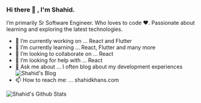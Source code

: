 ### Hi there 👋 , I'm Shahid.
I’m primarily Sr Software Engineer. Who loves to code ❤️.
Passionate about learning and exploring the latest technologies.

- 🔭 I’m currently working on ... React and Flutter
- 🌱 I’m currently learning ... React, Flutter and many more
- 👯 I’m looking to collaborate on ... React
- 🤔 I’m looking for help with ... React
- 💬 Ask me about ... I often blog about my development experiences  ![Shahid's Blog](https://syssoft.in/blog/)
- 📫 How to reach me: ... shahidkhans.com

![Shahid's Github Stats](https://github-readme-stats.vercel.app/api?username=shahid-khans&count_private=true&theme=default&show_icons=true)
